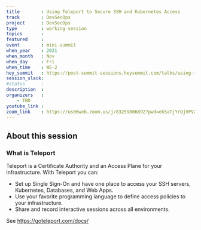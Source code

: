```yaml
---
title        : Using Teleport to Secure SSH and Kubernetes Access
track        : DevSecOps
project      : DevSecOps
type         : working-session
topics       :
featured     :
event        : mini-summit
when_year    : 2021
when_month   : Nov
when_day     : Fri
when_time    : WS-2
hey_summit   : https://post-summit-sessions.heysummit.com/talks/using-teleport-to-secure-ssh-and-kubernetes-access/
session_slack:
#status      : 
description  :
organizers   :
    - TBD
youtube_link : 
zoom_link    : https://us06web.zoom.us/j/83259806892?pwd=ek5aTjYrQjVPVXc5ZUIwS2NkQW5RZz09
---
```


## About this session

### What is Teleport

Teleport is a Certificate Authority and an Access Plane for your infrastructure. With Teleport you can:

- Set up Single Sign-On and have one place to access your SSH servers, Kubernetes, Databases, and Web Apps.
- Use your favorite programming language to define access policies to your infrastructure.
- Share and record interactive sessions across all environments.

See https://goteleport.com/docs/
